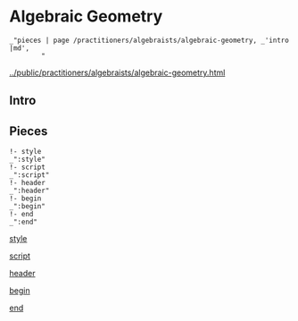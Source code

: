 # Algebraic Geometry

    _"pieces | page /practitioners/algebraists/algebraic-geometry, _'intro |md',
            "

[../public/practitioners/algebraists/algebraic-geometry.html](# "save:")


## Intro

## Pieces

    !- style
    _":style"
    !- script
    _":script"
    !- header
    _":header"
    !- begin
    _":begin"
    !- end
    _":end"

[style]() 

[script]()

[header]()

[begin]()

[end]()

